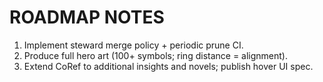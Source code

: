 # ROADMAP NOTES

1. Implement steward merge policy + periodic prune CI.
2. Produce full hero art (100+ symbols; ring distance = alignment).
3. Extend CoRef to additional insights and novels; publish hover UI spec.